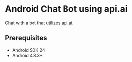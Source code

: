 # Android Chat Bot using api.ai

Chat with a bot that utilizes api.ai.

## Prerequisites
* Android SDK 24
* Android 4.8.3+
